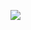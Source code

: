![](https://storage.googleapis.com/proudcity/elgl/uploads/2015/05/Peter-Dinklage-as-Tyrion-Lannister-raising-a-glass-on-Game-of-Thrones-GIF.gif)
